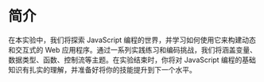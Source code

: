 # 简介

在本实验中，我们将探索 JavaScript 编程的世界，并学习如何使用它来构建动态和交互式的 Web 应用程序。通过一系列实践练习和编码挑战，我们将涵盖变量、数据类型、函数、控制流等主题。在实验结束时，你将对 JavaScript 编程的基础知识有扎实的理解，并准备好将你的技能提升到下一个水平。

